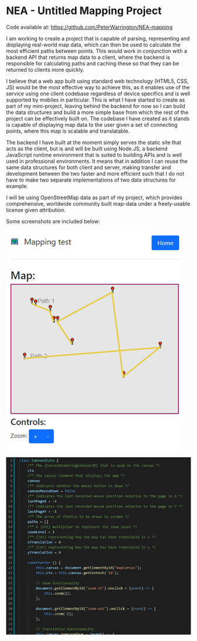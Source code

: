 # NEA - Untitled Mapping Project

Code available at: <https://github.com/PeterWarrington/NEA-mapping>

I am working to create a project that is capable of parsing, representing and displaying real-world map data, which can then be used to calculate the most efficient paths between points. This would work in conjunction with a backend API that returns map data to a client, where the backend is responsible for calculating paths and caching these so that they can be returned to clients more quickly.

I believe that a web app built using standard web technology (HTML5, CSS, JS) would be the most effective way to achieve this, as it enables use of the service using one client codebase regardless of device specifics and is well supported by mobiles in particular. This is what I have started to create as part of my mini-project, leaving behind the backend for now so I can build the data structures and build a more simple base from which the rest of the project can be effectively built on. The codebase I have created as it stands is capable of displaying map data to the user given a set of connecting points, where this map is scalable and translatable.

The backend I have built at the moment simply serves the static site that acts as the client, but is and will be built using Node.JS, a backend JavaScript runtime environment that is suited to building APIs and is well used in professional environments. It means that in addition I can reuse the same data structures for both client and server, making transfer and development between the two faster and more efficient such that I do not have to make two separate implementations of two data structures for example. 

I will be using OpenStreetMap data as part of my project, which provides comprehensive, worldwide community built map-data under a freely-usable license given attribution.

Some screenshots are included below:

![Screenshot of web app](screenshot1.png)


![Screenshot of some of the code, showing the CanvasState class](screenshot2.png)